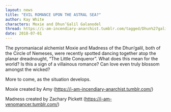 ```yaml
---
layout: news
title: "EVIL ROMANCE UPON THE ASTRAL SEA?"
author: Kay White
characters: Moxie and Dhun’Galil Galanodel
thread: https://i-am-incendiary-anarchist.tumblr.com/tagged/Dhun%27galil-03/chrono
date: 2018-07-01
---
```


The pyromaniacal alchemist Moxie and Madness of the Dhun’galil, both of the Circle of Nemeses, were recently spotted dancing together atop the planar dreadnought, “The Little Conqueror”. What does this mean for the world? Is this a sign of a villainous romance? Can love even truly blossom amongst the wicked? 

More to come, as the situation develops.

Moxie created by Amy (https://i-am-incendiary-anarchist.tumblr.com/)

Madness created by Zachary Pickett (https://i-am-venomancer.tumblr.com/)
